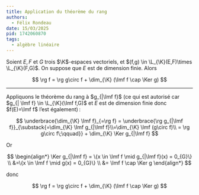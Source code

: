 ```yaml
---
title: Application du théorème du rang
authors:
  - Félix Rondeau
date: 15/03/2025
pid: 1742060870
tags:
  - algèbre linéaire
---
```


Soient $E, F$ et $G$ trois $\K$-espaces vectoriels, et $(f,g) \in \L_{\K}(E,F)\times \L_{\K}(F,G)$. On suppose que $E$ est de dimension finie. Alors

$$
    \rg f = \rg g\circ f + \dim_{\K} (\Imf f \cap  \Ker g)
$$

---

Appliquons le théorème du rang à $g_{|\Imf f}$ (ce qui est autorisé car $g_{| \Imf f} \in \L_{\K}(\Imf f,G)$ et $E$ est de dimension finie donc $f(E)=\Imf f$ l’est également) :

$$
   \underbrace{\dim_{\K} \Imf f}_{=\rg f} = \underbrace{\rg g_{|\Imf f}}_{\substack{=\dim_{\K} \Imf g_{|\Imf f}\\=\dim_{\K} \Imf  (g\circ f)\\ = \rg g\circ f\;\qquad}} + \dim_{\K} \Ker g_{|\Imf f}
$$

Or

$$
\begin{align*}
    \Ker g_{|\Imf f} = \{x \in \Imf f \mid g_{|\Imf f}(x) = 0_{G}\} \\
    &=\{x \in  \Imf f \mid g(x) = 0_{G}\} \\
&= \Imf f \cap  \Ker g
\end{align*}
$$

donc

$$
    \rg f = \rg g\circ f + \dim_{\K} (\Imf f \cap  \Ker g)
$$

